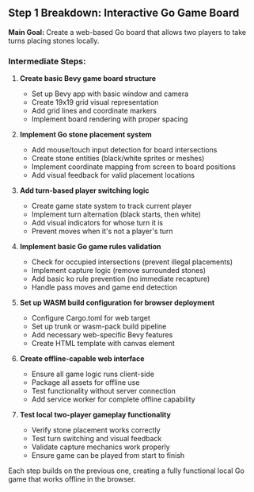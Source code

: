 ## Step 1 Breakdown: Interactive Go Game Board

**Main Goal:** Create a web-based Go board that allows two players to take turns placing stones locally.

### Intermediate Steps:

1. **Create basic Bevy game board structure**
   - Set up Bevy app with basic window and camera
   - Create 19x19 grid visual representation
   - Add grid lines and coordinate markers
   - Implement board rendering with proper spacing

2. **Implement Go stone placement system**
   - Add mouse/touch input detection for board intersections
   - Create stone entities (black/white sprites or meshes)
   - Implement coordinate mapping from screen to board positions
   - Add visual feedback for valid placement locations

3. **Add turn-based player switching logic**
   - Create game state system to track current player
   - Implement turn alternation (black starts, then white)
   - Add visual indicators for whose turn it is
   - Prevent moves when it's not a player's turn

4. **Implement basic Go game rules validation**
   - Check for occupied intersections (prevent illegal placements)
   - Implement capture logic (remove surrounded stones)
   - Add basic ko rule prevention (no immediate recapture)
   - Handle pass moves and game end detection

5. **Set up WASM build configuration for browser deployment**
   - Configure Cargo.toml for web target
   - Set up trunk or wasm-pack build pipeline
   - Add necessary web-specific Bevy features
   - Create HTML template with canvas element

6. **Create offline-capable web interface**
   - Ensure all game logic runs client-side
   - Package all assets for offline use
   - Test functionality without server connection
   - Add service worker for complete offline capability

7. **Test local two-player gameplay functionality**
   - Verify stone placement works correctly
   - Test turn switching and visual feedback
   - Validate capture mechanics work properly
   - Ensure game can be played from start to finish

Each step builds on the previous one, creating a fully functional local Go game that works offline in the browser.